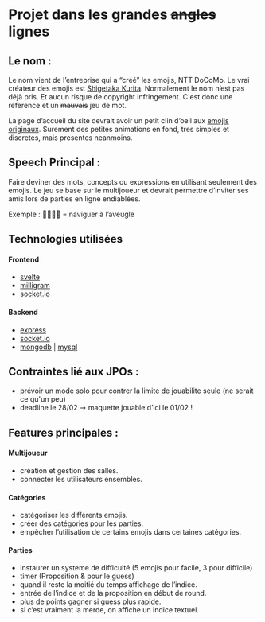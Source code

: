 # Projet dans les grandes ~~angles~~ lignes
## Le nom :
Le nom vient de l’entreprise qui a “créé” les emojis, NTT DoCoMo. Le vrai créateur des emojis est [Shigetaka Kurita][begin].
Normalement le nom n’est pas déjà pris. Et aucun risque de copyright infringement. C'est donc une reference et un ~~mauvais~~ jeu de mot.

La page d’accueil du site devrait avoir un petit clin d’oeil aux [emojis originaux][original]. Surement des petites animations en fond, tres simples et discretes, mais presentes neanmoins.

## Speech Principal :
Faire deviner des mots, concepts ou expressions en utilisant seulement des emojis.
Le jeu se base sur le multijoueur et devrait permettre d’inviter ses amis lors de parties en ligne endiablées.

Exemple :
🚣‍♂️👩‍🦯 = naviguer à l’aveugle

## Technologies utilisées
#### Frontend
- [svelte][svelte]
- [milligram][milligram]
- [socket.io][socketiof]

#### Backend
- [express][express]
- [socket.io][socketiob]
- [mongodb][mongodb] | [mysql][mysql]

## Contraintes lié aux JPOs :
- prévoir un mode solo pour contrer la limite de jouabilite seule (ne serait ce qu'un peu)
- deadline le 28/02 → maquette jouable d’ici le 01/02 !

## Features principales :
#### Multijoueur
- création et gestion des salles.
- connecter les utilisateurs ensembles.

#### Catégories
- catégoriser les différents emojis.
- créer des catégories pour les parties.
- empêcher l’utilisation de certains emojis dans certaines catégories.

#### Parties
- instaurer un systeme de difficulté (5 emojis pour facile, 3 pour difficile)
- timer (Proposition & pour le guess)
- quand il reste la moitié du temps affichage de l’indice.
- entrée de l’indice et de la proposition en début de round.
- plus de points gagner si guess plus rapide.
- si c’est vraiment la merde, on affiche un indice textuel.


[begin]: https://edition.cnn.com/style/article/emoji-shigetaka-kurita-standards-manual/index.html
[original]: https://forum.nativesintech.org/uploads/default/original/1X/5c36611c9fb977d170721cd4c71817e6531e3502.png
[svelte]: https://svelte.dev/
[milligram]: https://milligram.io/
[express]: https://expressjs.com/
[socketiof]: https://socket.io/docs/v3/client-api/
[socketiob]: https://socket.io/docs/v3/server-api/
[mongodb]: https://mongodb.com/fr
[mysql]: https://mysql.com/fr/
